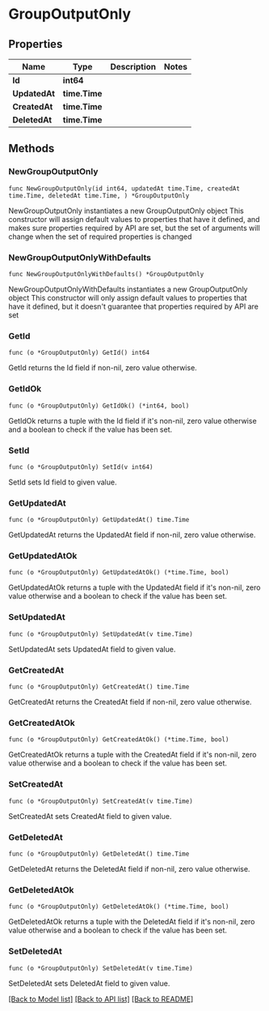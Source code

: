 # GroupOutputOnly

## Properties

Name | Type | Description | Notes
------------ | ------------- | ------------- | -------------
**Id** | **int64** |  | 
**UpdatedAt** | **time.Time** |  | 
**CreatedAt** | **time.Time** |  | 
**DeletedAt** | **time.Time** |  | 

## Methods

### NewGroupOutputOnly

`func NewGroupOutputOnly(id int64, updatedAt time.Time, createdAt time.Time, deletedAt time.Time, ) *GroupOutputOnly`

NewGroupOutputOnly instantiates a new GroupOutputOnly object
This constructor will assign default values to properties that have it defined,
and makes sure properties required by API are set, but the set of arguments
will change when the set of required properties is changed

### NewGroupOutputOnlyWithDefaults

`func NewGroupOutputOnlyWithDefaults() *GroupOutputOnly`

NewGroupOutputOnlyWithDefaults instantiates a new GroupOutputOnly object
This constructor will only assign default values to properties that have it defined,
but it doesn't guarantee that properties required by API are set

### GetId

`func (o *GroupOutputOnly) GetId() int64`

GetId returns the Id field if non-nil, zero value otherwise.

### GetIdOk

`func (o *GroupOutputOnly) GetIdOk() (*int64, bool)`

GetIdOk returns a tuple with the Id field if it's non-nil, zero value otherwise
and a boolean to check if the value has been set.

### SetId

`func (o *GroupOutputOnly) SetId(v int64)`

SetId sets Id field to given value.


### GetUpdatedAt

`func (o *GroupOutputOnly) GetUpdatedAt() time.Time`

GetUpdatedAt returns the UpdatedAt field if non-nil, zero value otherwise.

### GetUpdatedAtOk

`func (o *GroupOutputOnly) GetUpdatedAtOk() (*time.Time, bool)`

GetUpdatedAtOk returns a tuple with the UpdatedAt field if it's non-nil, zero value otherwise
and a boolean to check if the value has been set.

### SetUpdatedAt

`func (o *GroupOutputOnly) SetUpdatedAt(v time.Time)`

SetUpdatedAt sets UpdatedAt field to given value.


### GetCreatedAt

`func (o *GroupOutputOnly) GetCreatedAt() time.Time`

GetCreatedAt returns the CreatedAt field if non-nil, zero value otherwise.

### GetCreatedAtOk

`func (o *GroupOutputOnly) GetCreatedAtOk() (*time.Time, bool)`

GetCreatedAtOk returns a tuple with the CreatedAt field if it's non-nil, zero value otherwise
and a boolean to check if the value has been set.

### SetCreatedAt

`func (o *GroupOutputOnly) SetCreatedAt(v time.Time)`

SetCreatedAt sets CreatedAt field to given value.


### GetDeletedAt

`func (o *GroupOutputOnly) GetDeletedAt() time.Time`

GetDeletedAt returns the DeletedAt field if non-nil, zero value otherwise.

### GetDeletedAtOk

`func (o *GroupOutputOnly) GetDeletedAtOk() (*time.Time, bool)`

GetDeletedAtOk returns a tuple with the DeletedAt field if it's non-nil, zero value otherwise
and a boolean to check if the value has been set.

### SetDeletedAt

`func (o *GroupOutputOnly) SetDeletedAt(v time.Time)`

SetDeletedAt sets DeletedAt field to given value.



[[Back to Model list]](../README.md#documentation-for-models) [[Back to API list]](../README.md#documentation-for-api-endpoints) [[Back to README]](../README.md)


